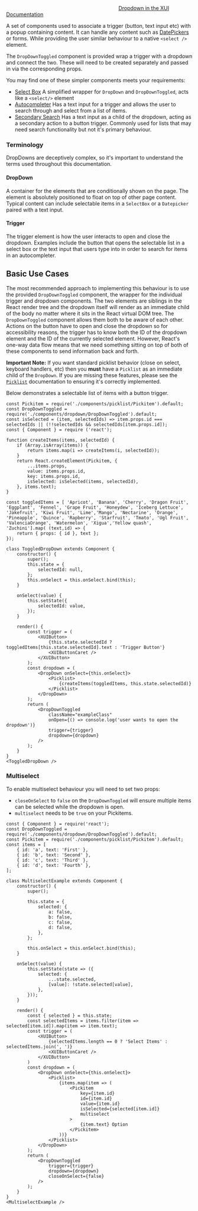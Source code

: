 <div class="xui-margin-vertical">
	<div>
		<svg focusable="false" class="xui-icon xui-icon-inline xui-icon-large xui-icon-color-blue"> <use xlink:href="#xui-icon-bookmark" role="presentation"/></svg>
		<span><a href="../section-dropdowns.html#dropdowns">Dropdown in the XUI Documentation</a></span>
	</div>
</div>

A set of components used to associate a trigger (button, text input etc) with a popup containing content. It can handle any content such as [DatePickers](#datepicker) or forms. While providing the user similar behaviour to a native `<select />` element.

The `DropDownToggled` component is provided wrap a trigger with a dropdown and connect the two. These will need to be created separately and passed in via the corresponding props.

You may find one of these simpler components meets your requirements:

* [Select Box](#select-box) A simplified wrapper for `DropDown` and `DropDownToggled`, acts like a `<select/>` element
* [Autocompleter](#autocompleter) Has a text input for a trigger and allows the user to search through and select from a list of items.
* [Secondary Search](#secondary-search) Has a text input as a child of the dropdown, acting as a secondary action to a button trigger. Commonly used for lists that may need search functionality but not it's primary behaviour.

### Terminology

DropDowns are deceptively complex, so it's important to understand the terms used throughout this documentation.

#### DropDown

A container for the elements that are conditionally shown on the page. The element is absolutely positioned to float on top of other page content. Typical content can include selectable items in a `SelectBox` or a `Datepicker` paired with a text input.

#### Trigger

The trigger element is how the user interacts to open and close the dropdown. Examples include the button that opens the selectable list in a select box or the text input that users type into in order to search for items in an autocompleter.

## Basic Use Cases

The most recommended approach to implementing this behaviour is to use the provided `DropDownToggled` component, the wrapper for the individual trigger and dropdown components. The two elements are siblings in the React render tree and the dropdown itself will render as an immediate child of the body no matter where it sits in the React virtual DOM tree. The `DropDownToggled` component allows them both to be aware of each other. Actions on the button have to open and close the dropdown so for accessibility reasons, the trigger has to know both the ID of the dropdown element and the ID of the currently selected element.  However, React's one-way data flow means that we need something sitting on top of both of these components to send information back and forth.

**Important Note:**
If you want standard picklist behavior (close on select, keyboard handlers, etc) then you **must** have a `Picklist` as an immediate child of the `DropDown`.  If you are missing these features, please see the [`Picklist`](#picklist) documentation to ensuring it's correctly implemented.

Below demonstrates a selectable list of items with a button trigger.

```
const Pickitem = require('./components/picklist/Pickitem').default;
const DropDownToggled = require('./components/dropdown/DropDownToggled').default;
const isSelected = (item, selectedIds) => item.props.id === selectedIds || (!!selectedIds && selectedIds[item.props.id]);
const { Component } = require ('react');

function createItems(items, selectedId) {
	if (Array.isArray(items)) {
		return items.map(i => createItems(i, selectedId));
	}
	return React.createElement(Pickitem, {
		...items.props,
		value: items.props.id,
		key: items.props.id,
		isSelected: isSelected(items, selectedId),
	}, items.text);
}

const toggledItems = [ 'Apricot', 'Banana', 'Cherry', 'Dragon Fruit', 'Eggplant', 'Fennel', 'Grape Fruit', 'Honeydew', 'Iceberg Lettuce', 'Jakefruit', 'Kiwi Fruit', 'Lime','Mango', 'Nectarine', 'Orange', 'Pineapple', 'Quince', 'Rapberry', 'Starfruit', 'Tmato', 'Ugl Fruit', 'ValenciaOrange', 'Watermelon', 'Xigua','Yellow quash', 'Zuchini'].map( (text,id) => {
	return { props: { id }, text };
});

class ToggledDropDown extends Component {
	constructor() {
		super();
		this.state = {
			selectedId: null,
		};
		this.onSelect = this.onSelect.bind(this);
	}

	onSelect(value) {
		this.setState({
			selectedId: value,
		});
	}

	render() {
		const trigger = (
			<XUIButton>
				{this.state.selectedId ? toggledItems[this.state.selectedId].text : 'Trigger Button'}
				<XUIButtonCaret />
			</XUIButton>
		);
		const dropdown = (
			<DropDown onSelect={this.onSelect}>
				<Picklist>
					{createItems(toggledItems, this.state.selectedId)}
				</Picklist>
			</DropDown>
		);
		return (
			<DropDownToggled
				className="exampleClass"
				onOpen={() => console.log('user wants to open the dropdown')}
				trigger={trigger}
				dropdown={dropdown}
			/>
		);
	}
}
<ToggledDropDown />
```

### Multiselect
To enable multiselect behaviour you will need to set two props:
-  `closeOnSelect` to `false` on the `DropDownToggled`  will ensure multiple items can be selected while the dropdown is open.
- `multiselect` needs to be `true` on your Pickitems.

```
const { Component } = require('react');
const DropDownToggled = require('./components/dropdown/DropDownToggled').default;
const Pickitem = require('./components/picklist/Pickitem').default;
const items = [
	{ id: 'a', text: 'First' },
	{ id: 'b', text: 'Second' },
	{ id: 'c', text: 'Third' },
	{ id: 'd', text: 'Fourth' },
];

class MultiselectExample extends Component {
	constructor() {
		super();

		this.state = {
			selected: {
				a: false,
				b: false,
				c: false,
				d: false,
			},
		};

		this.onSelect = this.onSelect.bind(this);
	}

	onSelect(value) {
		this.setState(state => ({
			selected: {
				...state.selected,
				[value]: !state.selected[value],
			},
		}));
	}

	render() {
		const { selected } = this.state;
		const selectedItems = items.filter(item => selected[item.id]).map(item => item.text);
		const trigger = (
			<XUIButton>
				{selectedItems.length == 0 ? 'Select Items' : selectedItems.join(', ')}
				<XUIButtonCaret />
			</XUIButton>
		)
		const dropdown = (
			<DropDown onSelect={this.onSelect}>
				<Picklist>
					{items.map(item => (
						<Pickitem
							key={item.id}
							id={item.id}
							value={item.id}
							isSelected={selected[item.id]}
							multiselect
						>
							{item.text} Option
						</Pickitem>
					))}
				</Picklist>
			</DropDown>
		);
		return (
			<DropDownToggled
				trigger={trigger}
				dropdown={dropdown}
				closeOnSelect={false}
			/>
		);
	}
}
<MultiselectExample />
```

